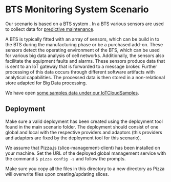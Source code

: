 # BTS Monitoring System Scenario

Our scenario is based on a BTS system . In a BTS various sensors are used to collect data for [predictive maintenance](https://users.aalto.fi/~truongh4/publications/2018/truong-icii2018.pdf).

A BTS is typically fitted with an array of sensors, which can be build in to the BTS during the manufacturing phase or be a purchased add-on.
These sensors detect the operating environment of the BTS, which can be used for various big data analysis of cell networks. Additionally, the sensors also facilitate the equipment faults and alarms. These sensors produce data that is sent to an IoT gateway that is forwarded to a message broker. Further
processing of this data occurs through different software artifacts with analytical capabilities. The processed data is then stored in a non-relational store adapted for Big Data processing. 

We have open [some samples data under our IoTCloudSamples](https://github.com/rdsea/IoTCloudSamples/tree/master/data/bts).


## Deployment

Make sure a valid deployment has been created using the deployment tool found in the main scenario folder. The deployment should consist of one global and local with the respective providers and adaptors (this providers and adaptors are fixed by the deployment tool for this scenario).

We assume that Pizza.js (slice-management-client) has been installed on your machine. Set the URL of the deployed global management service with the
command `$ pizza config -s` and follow the prompts.

Make sure you copy all the files in this directory to a new directory as Pizza will overwrite files upon creating/updating slices.
